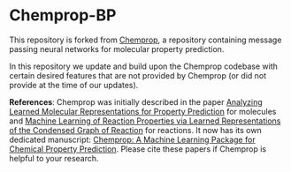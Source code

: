 # Chemprop-BP

This repository is forked from [Chemprop](https://github.com/chemprop/chemprop), a repository containing message passing neural networks for molecular property prediction.

In this repository we update and build upon the Chemprop codebase with certain desired features that are not provided by Chemprop (or did not provide at the time of our updates).

**References**: Chemprop was initially described in the paper [Analyzing Learned Molecular Representations for Property Prediction](https://pubs.acs.org/doi/abs/10.1021/acs.jcim.9b00237) for molecules and [Machine Learning of Reaction Properties via Learned Representations of the Condensed Graph of Reaction](https://doi.org/10.1021/acs.jcim.1c00975) for reactions. It now has its own dedicated manuscript: [Chemprop: A Machine Learning Package for Chemical Property Prediction](https://doi.org/10.1021/acs.jcim.3c01250). Please cite these papers if Chemprop is helpful to your research.

